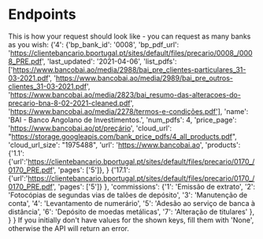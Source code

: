 # Endpoints
This is how your request should look like - you can request as many banks as you wish:
{'4': {'bp_bank_id': '0008',
      'bp_pdf_url': 'https://clientebancario.bportugal.pt/sites/default/files/precario/0008_/0008_PRE.pdf',
      'last_updated': '2021-04-06',
      'list_pdfs': ['https://www.bancobai.ao/media/2988/bai_pre_clientes-particulares_31-03-2021.pdf',
       'https://www.bancobai.ao/media/2989/bai_pre_outros-clientes_31-03-2021.pdf',
       'https://www.bancobai.ao/media/2823/bai_resumo-das-alteracoes-do-precario-bna-8-02-2021-cleaned.pdf',
       'https://www.bancobai.ao/media/2278/termos-e-condições.pdf'],
      'name': 'BAI - Banco Angolano de Investimentos.',
      'num_pdfs': 4,
      'price_page': 'https://www.bancobai.ao/pt/preçário',
      'cloud_url': "https://storage.googleapis.com/bank_price_pdfs/4_all_products.pdf",
      'cloud_url_size': "1975488",
      'url': 'https://www.bancobai.ao',
      'products': {'1.1': {'url':'https://clientebancario.bportugal.pt/sites/default/files/precario/0170_/0170_PRE.pdf',
                          'pages': ['5']},
                  }
                  {'17.1': {'url':'https://clientebancario.bportugal.pt/sites/default/files/precario/0170_/0170_PRE.pdf',
                          'pages': ['5']}
                  },
      'commissions': {'1': 'Emissão de extrato',
                     '2': 'Fotocópias de segundas vias de talões de depósito',
                     '3': 'Manutenção de conta',
                     '4': 'Levantamento de numerário',
                     '5': 'Adesão ao serviço de banca à distância',
                     '6': 'Depósito de moedas metálicas',
                     '7': 'Alteração de titulares'
                    },
      }
 }
If you initially don't have values for the shown keys, fill them with 'None', otherwise the API will return an error.
